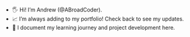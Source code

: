 - 🖐 Hi! I’m Andrew (@ABroadCoder).
- 📈 I’m always adding to my portfolio! Check back to see my updates.
- 🎇 I document my learning journey and project development here.

<!---
ABroadCoder/ABroadCoder is a ✨ special ✨ repository because its `README.md` (this file) appears on your GitHub profile.
You can click the Preview link to take a look at your changes.
--->
